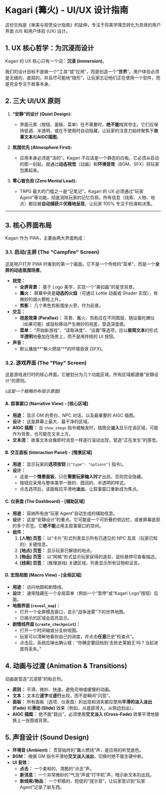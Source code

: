 # Kagari (篝火) - UI/UX 设计指南

这份文档是《审美与视觉设计指南》的延伸，专注于将美学理念转化为具体的用户界面 (UI) 和用户体验 (UX) 设计。

## 1. UX 核心哲学：为沉浸而设计

Kagari 的 UX 核心只有一个词：**沉浸 (Immersion)**。

我们的设计目标不是做一个“工具”或“应用”，而是创造一个“**世界**”。用户体验必须是无缝的、直观的，并且尽可能地“隐形”，让玩家忘记他们正在使用一个软件，而是完全专注于故事本身。

## 2. 三大 UI/UX 原则

1.  **“安静”的设计 (Quiet Design):**

      * 界面元素（按钮、面板、菜单）在不需要时，**绝不能**喧宾夺主。它们应保持低调、半透明，或在不使用时自动隐藏，让玩家的注意力始终聚焦于**故事文本**和**AIGC插图**。

2.  **氛围优先 (Atmosphere First):**

      * 应用本身必须是“活的”。Kagari 不应该是一个静态的白板。它必须从启动的那一刻起，就通过**动态视觉**（动画）和**环境音效**（BGM、SFX）将玩家包裹起来。

3.  **零心智负担 (Zero Mental Load):**

      * TRPG 最大的门槛之一是“记笔记”。Kagari 的 UX 必须通过“玩家 Agent”等功能，彻底消除玩家的记忆负担。所有信息（线索、人物、地点）都应被**自动捕获**并**优雅地呈现**，让玩家 100% 专注于扮演和决策。

-----

## 3. 核心界面布局

Kagari 作为 PWA，主要由两大界面构成：

### 3.1. 启动/主屏 (The "Campfire" Screen)

这是用户打开 PWA 时看到的第一个画面。它不是一个传统的“菜单”，而是一个**全屏的动态氛围场景**。

  * **视觉：**
      * **全屏背景：** 基于 Logo 美学，实现一个“美如画”的星空背景。
      * **篝火：** 屏幕中央是**动态的火焰**（可通过 Lottie 动画或 Shader 实现），有微妙的烟火颗粒上升。
      * **剪影：** 几个黑色剪影围坐火旁，作为前景。
  * **交互：**
      * **视差效果 (Parallax)：** 背景、篝火、剪影应在不同图层，随设备陀螺仪（如果可能）或鼠标移动产生微妙的视差，营造深度感。
      * **菜单：** “开始新游戏”、“读取进度”、“设置”等选项，应以**极简文本**的形式**半透明**地叠加在场景上，而不是用传统的 UI 按钮。
  * **声音：**
      * 默认播放\*\*“柴火燃烧”\*\*的环境音效 (SFX)。

### 3.2. 游戏界面 (The "Play" Screen)

这是游戏进行时的核心界面。它被划分为几个功能区域，所有区域都遵循“安静设计”的原则。

  *(这是一个粗略的布局示意图)*

#### A. 叙事窗口 (Narrative View) - [核心区域]

  * **用途：** 显示 GM 的旁白、NPC 对话，以及最重要的 AIGC 插图。
  * **设计：** 这是屏幕上最大、最干净的区域。
  * **AIGC 插图：** 当 `show_image` 指令被触发时，插图会**淡入**显示在该区域，可能作为背景，也可能在文本上方。
  * **文本流：** 故事文本会像即时消息一样逐行滚动出现，营造“正在发生”的感觉。

#### B. 交互面板 (Interaction Panel) - [情景区域]

  * **用途：** 显示玩家的**选项按钮** (`{"type": "options"}` 指令)。
  * **设计：**
      * 这是一个**情景面板**，只在**需要玩家输入时**才出现，否则完全隐藏。
      * 按钮应采用与整体美学一致的、圆润的、半透明的样式。
      * 点击选项后，该面板应平滑地**淡出**，让叙事窗口重新成为焦点。

#### C. 仪表盘 (The Dashboard) - [辅助区域]

  * **用途：** 容纳所有由“玩家 Agent”自动生成的辅助信息。
  * **设计：** 这是“安静设计”的重点。它可能是一个可折叠的侧边栏，或者屏幕底部的多个页签。它**绝不能**占用主叙事窗口的空间。
  * **组件：**
    1.  **[人物] 页签：** 以“卡片”形式列表显示所有已遇见的 NPC 及其（玩家已知的）关键信息。
    2.  **[地点] 页签：** 显示玩家已解锁的地点。
    3.  **[物品] 页签：** 以“网格”形式显示玩家获得的道具，鼠标悬停可查看描述。
    4.  **[线索] 页签：** (推理游戏) 关键区域，列表显示所有证物和证言。

#### D. 宏观视图 (Macro View) - [全局区域]

  * **用途：** 访问地图和剧情线。
  * **设计：** 通常隐藏在一个全局菜单（例如一个“暂停”或“Kagari Logo”按钮）后面。
  * **地图界面 (`reveal_map`)：**
      * 打开一个全屏模态窗口，显示“战争迷雾”下的世界地图。
      * 已揭示的区域会高亮显示。
  * **剧情线界面 (`create_checkpoint`)：**
      * 打开一个时间轴或分支树视图。
      * 玩家可以清晰地看到自己的进度，并点击**任意**历史“检查点”。
      * 点击后，系统应弹出确认框：“你确定要回档到‘击败史莱姆王’吗？当前进度将丢失。”

## 4. 动画与过渡 (Animation & Transitions)

动画是营造“沉浸感”的粘合剂。

  * **原则：** 平滑、微妙、快速。避免花哨或缓慢的动画。
  * **文本：** 文本应**逐字**或**逐行**出现，而不是瞬间“闪现”。
  * **面板：** 所有面板（选项、仪表盘）的出现和消失都应使用**平滑的淡入淡出 (Fade)** 和**滑动 (Slide)** 效果（例如，从底部滑入，从侧边划出）。
  * **AIGC 插图：** 绝不能“跳出”，必须使用**交叉淡入 (Cross-Fade)** 效果平滑地替换上一张图或背景。

## 5. 声音设计 (Sound Design)

  * **环境音 (Ambient)：** 贯穿始终的“篝火燃烧”声，是应用的听觉底色。
  * **BGM：** 根据 GM 指令平滑地**交叉淡入淡出**，切换时绝不能生硬中断。
  * **UI 音效：**
      * **点击：** 一个柔和的、清脆的“点击”声。
      * **新消息：** 一个非常微妙的“气泡”声或“打字机”声，暗示新文本的出现。
      * **新线索/物品：** 一个积极的、短促的“提示音”，让玩家意识到“玩家 Agent”记录了新东西。